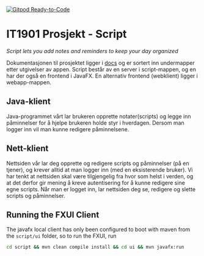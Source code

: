 [![Gitpod Ready-to-Code](https://img.shields.io/badge/Gitpod-Ready--to--Code-blue?logo=gitpod)](https://gitpod.stud.ntnu.no/#https://gitlab.stud.idi.ntnu.no/it1901/groups-2022/gr2205/gr2205)

# IT1901 Prosjekt - Script

_Script lets you add notes and reminders to keep your day organized_

Dokumentasjonen til prosjektet ligger i [docs](link) og er sortert inn undermapper etter utgivelser av appen.
Script består av en server i script-mappen, og en har der også en frontend i JavaFX.
En alternativ frontend (webklient) ligger i webapp-mappen.

## Java-klient

Java-programmet vårt lar brukeren opprette notater(scripts) og legge inn påminnelser for å hjelpe brukeren holde styr i hverdagen.
Dersom man logger inn vil man kunne redigere påminnelsene.

## Nett-klient

Nettsiden vår lar deg opprette og redigere scripts og påminnelser (på en tjener), og krever alltid at man logger inn (med en eksisterende bruker). Vi har tenkt at nettsiden skal være tilgjengelig fra hvor som helst i verden, og at det derfor gir mening å kreve autentisering for å kunne redigere sine egne scripts.
Når man er logget inn, lar nettsiden deg se, redigere og slette scripts og påminnelser.

## Running the FXUI Client

The javafx local client has only been configured to boot with maven from the `script/ui` folder, so to run the FXUI, run

```sh
cd script && mvn clean compile install && cd ui && mvn javafx:run
```
